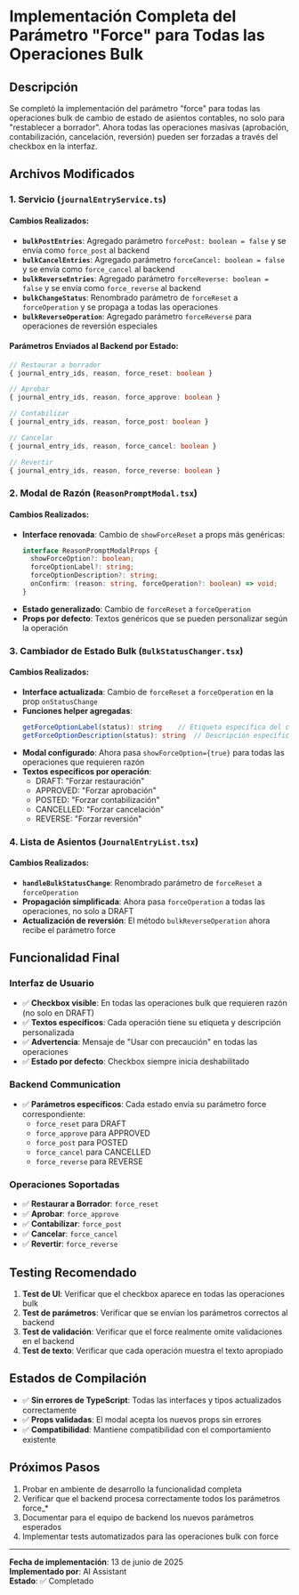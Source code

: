 # Implementación Completa del Parámetro "Force" para Todas las Operaciones Bulk

## Descripción
Se completó la implementación del parámetro "force" para todas las operaciones bulk de cambio de estado de asientos contables, no solo para "restablecer a borrador". Ahora todas las operaciones masivas (aprobación, contabilización, cancelación, reversión) pueden ser forzadas a través del checkbox en la interfaz.

## Archivos Modificados

### 1. **Servicio (`journalEntryService.ts`)**

#### Cambios Realizados:
- **`bulkPostEntries`**: Agregado parámetro `forcePost: boolean = false` y se envía como `force_post` al backend
- **`bulkCancelEntries`**: Agregado parámetro `forceCancel: boolean = false` y se envía como `force_cancel` al backend  
- **`bulkReverseEntries`**: Agregado parámetro `forceReverse: boolean = false` y se envía como `force_reverse` al backend
- **`bulkChangeStatus`**: Renombrado parámetro de `forceReset` a `forceOperation` y se propaga a todas las operaciones
- **`bulkReverseOperation`**: Agregado parámetro `forceReverse` para operaciones de reversión especiales

#### Parámetros Enviados al Backend por Estado:
```typescript
// Restaurar a borrador
{ journal_entry_ids, reason, force_reset: boolean }

// Aprobar 
{ journal_entry_ids, reason, force_approve: boolean }

// Contabilizar
{ journal_entry_ids, reason, force_post: boolean }

// Cancelar
{ journal_entry_ids, reason, force_cancel: boolean }

// Revertir
{ journal_entry_ids, reason, force_reverse: boolean }
```

### 2. **Modal de Razón (`ReasonPromptModal.tsx`)**

#### Cambios Realizados:
- **Interface renovada**: Cambio de `showForceReset` a props más genéricas:
  ```typescript
  interface ReasonPromptModalProps {
    showForceOption?: boolean;
    forceOptionLabel?: string;
    forceOptionDescription?: string;
    onConfirm: (reason: string, forceOperation?: boolean) => void;
  }
  ```
- **Estado generalizado**: Cambio de `forceReset` a `forceOperation`
- **Props por defecto**: Textos genéricos que se pueden personalizar según la operación

### 3. **Cambiador de Estado Bulk (`BulkStatusChanger.tsx`)**

#### Cambios Realizados:
- **Interface actualizada**: Cambio de `forceReset` a `forceOperation` en la prop `onStatusChange`
- **Funciones helper agregadas**:
  ```typescript
  getForceOptionLabel(status): string    // Etiqueta específica del checkbox
  getForceOptionDescription(status): string  // Descripción específica
  ```
- **Modal configurado**: Ahora pasa `showForceOption={true}` para todas las operaciones que requieren razón
- **Textos específicos por operación**:
  - DRAFT: "Forzar restauración"
  - APPROVED: "Forzar aprobación" 
  - POSTED: "Forzar contabilización"
  - CANCELLED: "Forzar cancelación"
  - REVERSE: "Forzar reversión"

### 4. **Lista de Asientos (`JournalEntryList.tsx`)**

#### Cambios Realizados:
- **`handleBulkStatusChange`**: Renombrado parámetro de `forceReset` a `forceOperation`
- **Propagación simplificada**: Ahora pasa `forceOperation` a todas las operaciones, no solo a DRAFT
- **Actualización de reversión**: El método `bulkReverseOperation` ahora recibe el parámetro force

## Funcionalidad Final

### Interfaz de Usuario
- ✅ **Checkbox visible**: En todas las operaciones bulk que requieren razón (no solo en DRAFT)
- ✅ **Textos específicos**: Cada operación tiene su etiqueta y descripción personalizada
- ✅ **Advertencia**: Mensaje de "Usar con precaución" en todas las operaciones
- ✅ **Estado por defecto**: Checkbox siempre inicia deshabilitado

### Backend Communication
- ✅ **Parámetros específicos**: Cada estado envía su parámetro force correspondiente:
  - `force_reset` para DRAFT
  - `force_approve` para APPROVED  
  - `force_post` para POSTED
  - `force_cancel` para CANCELLED
  - `force_reverse` para REVERSE

### Operaciones Soportadas
- ✅ **Restaurar a Borrador**: `force_reset`
- ✅ **Aprobar**: `force_approve` 
- ✅ **Contabilizar**: `force_post`
- ✅ **Cancelar**: `force_cancel`
- ✅ **Revertir**: `force_reverse`

## Testing Recomendado

1. **Test de UI**: Verificar que el checkbox aparece en todas las operaciones bulk
2. **Test de parámetros**: Verificar que se envían los parámetros correctos al backend
3. **Test de validación**: Verificar que el force realmente omite validaciones en el backend
4. **Test de texto**: Verificar que cada operación muestra el texto apropiado

## Estados de Compilación
- ✅ **Sin errores de TypeScript**: Todas las interfaces y tipos actualizados correctamente
- ✅ **Props validadas**: El modal acepta los nuevos props sin errores
- ✅ **Compatibilidad**: Mantiene compatibilidad con el comportamiento existente

## Próximos Pasos
1. Probar en ambiente de desarrollo la funcionalidad completa
2. Verificar que el backend procesa correctamente todos los parámetros force_*
3. Documentar para el equipo de backend los nuevos parámetros esperados
4. Implementar tests automatizados para las operaciones bulk con force

---
**Fecha de implementación**: 13 de junio de 2025  
**Implementado por**: AI Assistant  
**Estado**: ✅ Completado
